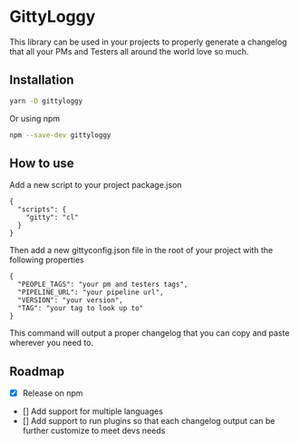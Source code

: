 # GittyLoggy

This library can be used in your projects to properly generate a changelog
that all your PMs and Testers all around the world love so much.

## Installation

```bash
yarn -D gittyloggy
```

Or using npm

```bash
npm --save-dev gittyloggy
```

## How to use

Add a new script to your project package.json

```json5
{
  "scripts": {
    "gitty": "cl"
  }
}
```

Then add a new gittyconfig.json file in the root of your project with the following properties

```json5
{
  "PEOPLE_TAGS": "your pm and testers tags",
  "PIPELINE_URL": "your pipeline url",
  "VERSION": "your version",
  "TAG": "your tag to look up to"
}
```

This command will output a proper changelog that you can copy and paste wherever you need to.

## Roadmap

- [X] Release on npm
- [] Add support for multiple languages
- [] Add support to run plugins so that each changelog output can be further customize to meet devs needs
